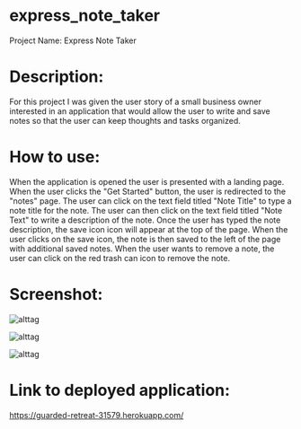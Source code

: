 # express_note_taker

Project Name: Express Note Taker

# Description:

For this project I was given the user story of a small business owner interested in an application that would allow the user to write and save notes so that the user can keep thoughts and tasks organized. 

# How to use:

When the application is opened the user is presented with a landing page. When the user clicks the "Get Started" button, the user is redirected to the "notes" page. The user can click on the text field titled "Note Title" to type a note title for the note. The user can then click on the text field titled "Note Text" to write a description of the note. Once the user has typed the note description, the save icon icon will appear at the top of the page. When the user clicks on the save icon, the note is then saved to the left of the page with additional saved notes. When the user wants to remove a note, the user can click on the red trash can icon to remove the note. 

# Screenshot:

![alttag](express_note_taker/public/assets/getstarted.png "Get started page")

![alttag](express_note_taker/public/assets/takenote.png "Take note page")

![alttag](express_note_taker/public/assets/savenote.png "Save note page")

# Link to deployed application:

https://guarded-retreat-31579.herokuapp.com/



